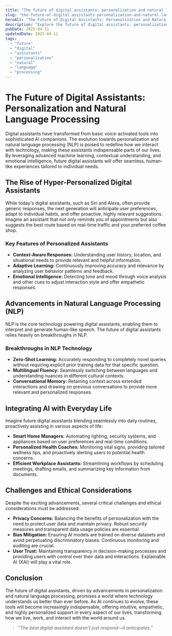 ```yaml
---
title: "The future of digital assistants: personalization and natural language processin"
slug: "the-future-of-digital-assistants-personalization-and-natural-language-processing"
heroAlt: "The Future of Digital Assistants: Personalization and Natural Language Processing visual cover image"
description: "Explore the future of digital assistants: personalization and natural language processing in this detailed guide, offering insights, strategies, and practical tips to enhance your understanding and application of the ..."
pubDate: 2025-04-11
updatedDate: 2025-04-11
tags:
  - "future"
  - "digital"
  - "assistants"
  - "personalization"
  - "natural"
  - "language"
  - "processing"
---
```

# The Future of Digital Assistants: Personalization and Natural Language Processing

Digital assistants have transformed from basic voice-activated tools into sophisticated AI companions. The evolution towards personalization and natural language processing (NLP) is poised to redefine how we interact with technology, making these assistants indispensable parts of our lives. By leveraging advanced machine learning, contextual understanding, and emotional intelligence, future digital assistants will offer seamless, human-like experiences tailored to individual needs.

## The Rise of Hyper-Personalized Digital Assistants

While today's digital assistants, such as Siri and Alexa, often provide generic responses, the next generation will anticipate user preferences, adapt to individual habits, and offer proactive, highly relevant suggestions. Imagine an assistant that not only reminds you of appointments but also suggests the best route based on real-time traffic and your preferred coffee shop.

### Key Features of Personalized Assistants

*   **Context-Aware Responses:** Understanding user history, location, and situational needs to provide relevant and helpful information.
*   **Adaptive Learning:** Continuously improving accuracy and relevance by analyzing user behavior patterns and feedback.
*   **Emotional Intelligence:** Detecting tone and mood through voice analysis and other cues to adjust interaction style and offer empathetic responses.

## Advancements in Natural Language Processing (NLP)

NLP is the core technology powering digital assistants, enabling them to interpret and generate human-like speech. The future of digital assistants relies heavily on breakthroughs in NLP.

### Breakthroughs in NLP Technology

*   **Zero-Shot Learning:** Accurately responding to completely novel queries without requiring explicit prior training data for that specific question.
*   **Multilingual Fluency:** Seamlessly switching between languages and understanding nuances in different cultural contexts.
*   **Conversational Memory:** Retaining context across extended interactions and drawing on previous conversations to provide more relevant and personalized responses.

## Integrating AI with Everyday Life

Imagine future digital assistants blending seamlessly into daily routines, proactively assisting in various aspects of life:

*   **Smart Home Managers:** Automating lighting, security systems, and appliances based on user preferences and real-time conditions.
*   **Personalized Health Coaches:** Monitoring vital signs, providing tailored wellness tips, and proactively alerting users to potential health concerns.
*   **Efficient Workplace Assistants:** Streamlining workflows by scheduling meetings, drafting emails, and summarizing key information from documents.

## Challenges and Ethical Considerations

Despite the exciting advancements, several critical challenges and ethical considerations must be addressed:

*   **Privacy Concerns:** Balancing the benefits of personalization with the need to protect user data and maintain privacy. Robust security measures and transparent data usage policies are essential.
*   **Bias Mitigation:** Ensuring AI models are trained on diverse datasets and avoid perpetuating discriminatory biases. Continuous monitoring and auditing are crucial.
*   **User Trust:** Maintaining transparency in decision-making processes and providing users with control over their data and interactions. Explainable AI (XAI) will play a vital role.

## Conclusion

The future of digital assistants, driven by advancements in personalization and natural language processing, promises a world where technology understands us better than ever before. As AI continues to evolve, these tools will become increasingly indispensable, offering intuitive, empathetic, and highly personalized support in every aspect of our lives, transforming how we live, work, and interact with the world around us.

> *"The best digital assistant doesn’t just respond—it anticipates."*